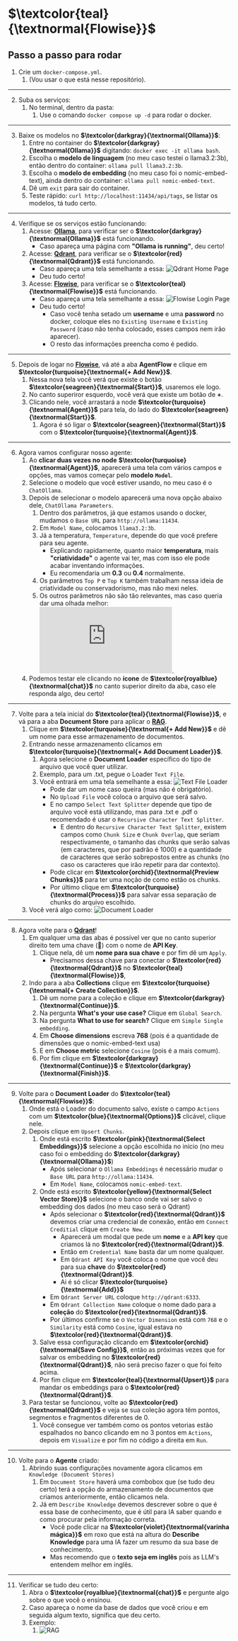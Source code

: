 # **$\textcolor{teal}{\textnormal{Flowise}}$**

## Passo a passo para rodar

1. Crie um `docker-compose.yml`.
   1. (Vou usar o que está nesse repositório).

---

2. Suba os serviços: 
    1. No terminal, dentro da pasta:
        1. Use o comando `docker compose up -d` para rodar o docker.

---

3. Baixe os modelos no **$\textcolor{darkgray}{\textnormal{Ollama}}$**:
    1. Entre no container do **$\textcolor{darkgray}{\textnormal{Ollama}}$** digitando: `docker exec -it ollama bash`.
    2. Escolha o **modelo de linguagem** (no meu caso testei o llama3.2:3b), então dentro do container: `ollama pull llama3.2:3b`.
    3. Escolha o **modelo de embedding** (no meu caso foi o nomic-embed-text), ainda dentro do container: `ollama pull nomic-embed-text`.
    4. Dê um `exit` para sair do container.
    5. Teste rápido: `curl http://localhost:11434/api/tags`, se listar os modelos, tá tudo certo.

---

4. Verifique se os serviços estão funcionando:
    1. Acesse: **[Ollama](http://localhost:11434)**, para verificar ser o **$\textcolor{darkgray}{\textnormal{Ollama}}$** está funcionando.
        * Caso apareça uma página com **"Ollama is running"**, deu certo!
    2. Acesse: **[Qdrant](http://localhost:6333/dashboard)**, para verificar se o **$\textcolor{red}{\textnormal{Qdrant}}$** está funcionando.
        * Caso apareça uma tela semelhante a essa: ![Qdrant Home Page](qdrant.png)
        * Deu tudo certo!
    3. Acesse: **[Flowise](http://localhost:3000)**, para verificar se o **$\textcolor{teal}{\textnormal{Flowise}}$** está funcionando.
        * Caso apareça uma tela semelhante a essa: ![Flowise Login Page](flowise.png)
        * Deu tudo certo!
            * Caso você tenha setado um **username** e uma **password** no docker, coloque eles no `Existing Username` e `Existing Password` (caso não tenha colocado, esses campos nem irão aparecer).
            * O resto das informações preencha como é pedido.

---

5. Depois de logar no **[Flowise](http://localhost:3000)**, vá até a aba **AgentFlow** e clique em **$\textcolor{turquoise}{\textnormal{+ Add New}}$**.
    1. Nessa nova tela você verá que existe o botão **$\textcolor{seagreen}{\textnormal{Start}}$**, usaremos ele logo.
    2. No canto superiror esquerdo, você verá que existe um botão de **+**.
    3. Clicando nele, você arrastará a node **$\textcolor{turquoise}{\textnormal{Agent}}$** para tela, do lado do **$\textcolor{seagreen}{\textnormal{Start}}$**.
        1. Agora é só ligar o **$\textcolor{seagreen}{\textnormal{Start}}$** com o **$\textcolor{turquoise}{\textnormal{Agent}}$**.

---

6. Agora vamos configurar nosso agente:
    1. Ao **clicar duas vezes no node** **$\textcolor{turquoise}{\textnormal{Agent}}$**, aparecerá uma tela com vários campos e opções, mas vamos começar pelo **modelo** **`Model`**.
    2. Selecione o modelo que você estiver usando, no meu caso é o `ChatOllama`.
    3. Depois de selecionar o modelo aparecerá uma nova opção abaixo dele, `ChatOllama Parameters`.
        1. Dentro dos parâmetros, já que estamos usando o docker, mudamos o `Base URL` para `http://ollama:11434`.
        2. Em `Model Name`, colocamos `llama3.2:3b`.
        3. Já a temperatura, `Temperature`, depende do que você prefere para seu agente.
            * Explicando rapidamente, quanto maior **temperatura**, mais **"criatividade"** o agente vai ter, mas com isso ele pode acabar inventando informações.
            * Eu recomendaria um **0.3** ou **0.4** normalmente.
        4. Os parâmetros `Top P` e `Top K` também trabalham nessa ideia de criatividade ou conservadorismo, mas não mexi neles.
        5. Os outros parâmetros não são tão relevantes, mas caso queria dar uma olhada melhor: ![Parâmetros Ollama](https://github.com/ollama/ollama/blob/main/docs/modelfile.md#valid-parameters-and-values).
    4. Podemos testar ele clicando no **ícone** de **$\textcolor{royalblue}{\textnormal{chat}}$** no canto superior direito da aba, caso ele responda algo, deu certo!

---

7. Volte para a tela inicial do **$\textcolor{teal}{\textnormal{Flowise}}$**, e vá para a aba **Document Store** para aplicar o **<ins>RAG</ins>**.
    1. Clique em **$\textcolor{turquoise}{\textnormal{+ Add New}}$** e dê um nome para esse armazenamento de documentos.
    2. Entrando nesse armazenamento clicamos em **$\textcolor{turquoise}{\textnormal{+ Add Document Loader}}$**. 
        1. Agora selecione o **Document Loader** específico do tipo de arquivo que você quer utilizar.
        2. Exemplo, para um .txt, pegue o Loader `Text File`.
        3. Você entrará em uma tela semelhante a essa: ![Text File Loader](txt.png)
            * Pode dar um nome caso queira (mas não é obrigatório).
            * No `Upload File` você coloca o arquivo que será salvo.
            * E no campo `Select Text Splitter` depende que tipo de arquivo você está utilizando, mas para .txt e .pdf o recomendado é usar o `Recursive Character Text Splitter`.
                * E dentro do `Recursive Character Text Splitter`, existem campos como `Chunk Size` e `Chunk Overlap`, que seriam respectivamente, o tamanho das chunks que serão salvas (em caracteres, que por padrão é 1000) e a quantidade de caracteres que serão sobrepostos entre as chunks (no caso os caracteres que irão repetir para dar contexto).
            * Pode clicar em **$\textcolor{orchid}{\textnormal{Preview Chunks}}$** para ter uma noção de como estão os chunks.
            * Por último clique em **$\textcolor{turquoise}{\textnormal{Process}}$** para salvar essa separação de chunks do arquivo escolhido.
    3. Você verá algo como: ![Document Loader](document.png)

---

8. Agora volte para o **[Qdrant](http://localhost:6333/dashboard)**!  
    1. Em qualquer uma das abas é possível ver que no canto superior direito tem uma chave (🔑) com o nome de **API Key**.      
        1. Clique nela, dê um **nome para sua chave** e por fim dê um `Apply`.
            * Precisamos dessa chave para conectar o **$\textcolor{red}{\textnormal{Qdrant}}$** no **$\textcolor{teal}{\textnormal{Flowise}}$**, 
    2. Indo para a aba **Collections** clique em **$\textcolor{turquoise}{\textnormal{+ Create Collection}}$**. 
        1. Dê um nome para a coleção e clique em **$\textcolor{darkgray}{\textnormal{Continue}}$**.
        2. Na pergunta **What's your use case?** Clique em `Global Search`.
        3. Na pergunta **What to use for search?** Clique em `Simple Single embedding`.
        4. Em **Choose dimensions** escreva **768** (pois é a quantidade de dimensões que o nomic-embed-text usa)
        5. E em **Choose metric** selecione `Cosine` (pois é a mais comum).
        6. Por fim clique em **$\textcolor{darkgray}{\textnormal{Continue}}$** e **$\textcolor{darkgray}{\textnormal{Finish}}$**.

---

9.  Volte para o **Document Loader** do **$\textcolor{teal}{\textnormal{Flowise}}$**:
    1. Onde está o Loader do documento salvo, existe o campo `Actions` com um **$\textcolor{blue}{\textnormal{Options}}$** clicável, clique nele.
    2. Depois clique em `Upsert Chunks`.
        1. Onde está escrito **$\textcolor{pink}{\textnormal{Select Embeddings}}$** selecione a opção escolhida no início (no meu caso foi o embedding do **$\textcolor{darkgray}{\textnormal{Ollama}}$**)
            * Após selecionar o `Ollama Embeddings` é necessário mudar o `Base URL` para `http://ollama:11434`.
            * Em `Model Name`, colocamos `nomic-embed-text`.
        2. Onde está escrito **$\textcolor{yellow}{\textnormal{Select Vector Store}}$** selecione o banco onde vai ser salvo o embedding dos dados (no meu caso será o Qdrant)
            * Após selecionar o **$\textcolor{red}{\textnormal{Qdrant}}$** devemos criar uma credencial de conexão, então em `Connect Creditial` clique em `Create New`.
                * Aparecerá um modal que pede um **nome** e a **API key** que criamos lá no **$\textcolor{red}{\textnormal{Qdrant}}$**.
                * Então em `Credential Name` basta dar um nome qualquer.
                * Em `Qdrant API Key` você coloca o nome que você deu para sua **chave** do **$\textcolor{red}{\textnormal{Qdrant}}$**.
                * Ai é só clicar **$\textcolor{turquoise}{\textnormal{Add}}$**
            * Em `Qdrant Server URL` coloque `http://qdrant:6333`.
            * Em `Qdrant Collection Name` coloque o nome dado para a **coleção** do **$\textcolor{red}{\textnormal{Qdrant}}$**.
            * Por últimos confirme se o `Vector Dimension` está com `768` e o `Similarity` está como `Cosine`, igual estava no **$\textcolor{red}{\textnormal{Qdrant}}$**.
        3. Salve essa configuração clicando em **$\textcolor{orchid}{\textnormal{Save Config}}$**, então as próximas vezes que for salvar os embedding no **$\textcolor{red}{\textnormal{Qdrant}}$**, não será preciso fazer o que foi feito acima. 
        4. Por fim clique em **$\textcolor{teal}{\textnormal{Upsert}}$** para mandar os embeddings para o **$\textcolor{red}{\textnormal{Qdrant}}$**.
    3. Para testar se funcionou, volte ao **$\textcolor{red}{\textnormal{Qdrant}}$** e veja se sua coleção agora têm pontos, segmentos e fragmentos diferentes de 0.
        1. Você consegue ver também como os pontos vetorias estão espalhados no banco clicando em no 3 pontos em `Actions`, depois em `Visualize` e por fim no código a direita em `Run`.

---

10. Volte para o **Agente** criado:
    1. Abrindo suas configurações novamente agora clicamos em `Knowledge (Document Stores)`
        1. Em `Document Store` haverá uma combobox que (se tudo deu certo) terá a opção do armazenamento de documentos que criamos anteriormente, então clicamos nela.
        2. Já em `Describe Knowledge` devemos descrever sobre o que é essa base de conhecimento, que é útil para IA saber quando e como procurar pela informação correta.
            * Você pode clicar na **$\textcolor{violet}{\textnormal{varinha mágica}}$** em roxo que está na altura do **Describe Knowledge** para uma IA fazer um resumo da sua base de conhecimento.
            * Mas recomendo que o **texto seja em inglês** pois as LLM's entendem melhor em inglês.

---

11. Verificar se tudo deu certo:
    1. Abra o **$\textcolor{royalblue}{\textnormal{chat}}$** e pergunte algo sobre o que você o ensinou.
    2. Caso apareça o nome da base de dados que você criou e em seguida algum texto, significa que deu certo.
    3. Exemplo: 
       1. ![RAG](RAG.png)